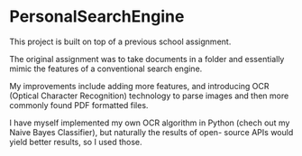 # PersonalSearchEngine

This project is built on top of a previous school assignment.

The original assignment was to take documents in a folder and essentially mimic the features of a conventional search engine.

My improvements include adding more features, and introducing OCR (Optical Character Recognition) technology to parse images and 
then more commonly found PDF formatted files.

I have myself implemented my own OCR algorithm in Python (chech out my Naive Bayes Classifier), but naturally the results of open-
source APIs would yield better results, so I used those.
